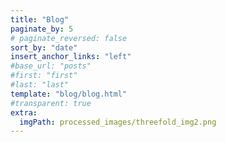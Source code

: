 ```yaml
---
title: "Blog"
paginate_by: 5
# paginate_reversed: false
sort_by: "date"
insert_anchor_links: "left"
#base_url: "posts"
#first: "first"
#last: "last"
template: "blog/blog.html"
#transparent: true
extra:
  imgPath: processed_images/threefold_img2.png
---
```

